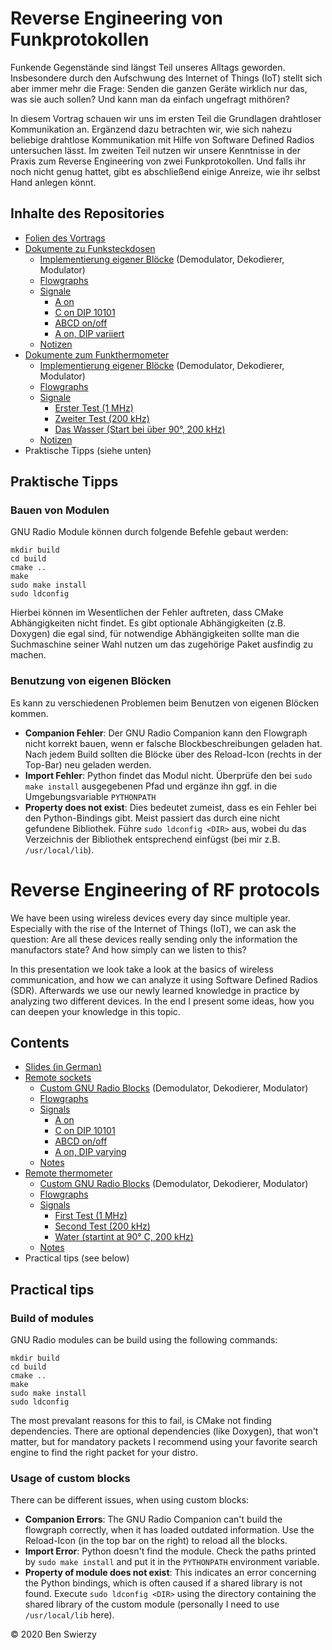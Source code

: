 # Reverse Engineering von Funkprotokollen

Funkende Gegenstände sind längst Teil unseres Alltags geworden. Insbesondere durch den Aufschwung des Internet of Things (IoT) stellt sich aber immer mehr die Frage: Senden die ganzen Geräte wirklich nur das, was sie auch sollen? Und kann man da einfach ungefragt mithören?

In diesem Vortrag schauen wir uns im ersten Teil die Grundlagen drahtloser Kommunikation an. Ergänzend dazu betrachten wir, wie sich nahezu beliebige drahtlose Kommunikation mit Hilfe von Software Defined Radios untersuchen lässt. Im zweiten Teil nutzen wir unsere Kenntnisse in der Praxis zum Reverse Engineering von zwei Funkprotokollen. Und falls ihr noch nicht genug hattet, gibt es abschließend einige Anreize, wie ihr selbst Hand anlegen könnt.

## Inhalte des Repositories

- [Folien des Vortrags](slides.pdf)
- [Dokumente zu Funksteckdosen](steckdose/)
  - [Implementierung eigener Blöcke](steckdose/gr-brennenstuhl/) (Demodulator, Dekodierer, Modulator)
  - [Flowgraphs](steckdose/flowgraphs/)
  - [Signale](steckdose/signals/)
    - [A on](steckdose/signals/a_on.zip)
    - [C on DIP 10101](steckdose/signals/c_on.zip)
    - [ABCD on/off](steckdose/signals/abcd_onoff.zip)
    - [A on, DIP variiert](steckdose/signals/dip.zip)
  - [Notizen](steckdose/notes/)
- [Dokumente zum Funkthermometer](thermometer/)
  - [Implementierung eigener Blöcke](thermometer/gr-globaltronics/) (Demodulator, Dekodierer, Modulator)
  - [Flowgraphs](thermometer/flowgraphs/)
  - [Signale](thermometer/signals/)
    - [Erster Test (1 MHz)](thermometer/signals/first_test.zip)
    - [Zweiter Test (200 kHz)](thermometer/signals/second_test.zip)
    - [Das Wasser (Start bei über 90°, 200 kHz)](thermometer/signals/water.zip)
  - [Notizen](thermometer/notes/)
- Praktische Tipps (siehe unten)

## Praktische Tipps

### Bauen von Modulen

GNU Radio Module können durch folgende Befehle gebaut werden:
```
mkdir build
cd build
cmake ..
make
sudo make install
sudo ldconfig
```

Hierbei können im Wesentlichen der Fehler auftreten, dass CMake Abhängigkeiten nicht findet. 
Es gibt optionale Abhängigkeiten (z.B. Doxygen) die egal sind, für notwendige Abhängigkeiten sollte man die Suchmaschine seiner Wahl nutzen um das zugehörige Paket ausfindig zu machen.

### Benutzung von eigenen Blöcken

Es kann zu verschiedenen Problemen beim Benutzen von eigenen Blöcken kommen.
- **Companion Fehler**: Der GNU Radio Companion kann den Flowgraph nicht korrekt bauen, wenn er falsche Blockbeschreibungen geladen hat. Nach jedem Build sollten die Blöcke über des Reload-Icon (rechts in der Top-Bar) neu geladen werden.
- **Import Fehler**: Python findet das Modul nicht. Überprüfe den bei `sudo make install` ausgegebenen Pfad und ergänze ihn ggf. in die Umgebungsvariable `PYTHONPATH`
- **Property does not exist**: Dies bedeutet zumeist, dass es ein Fehler bei den Python-Bindings gibt. Meist passiert das durch eine nicht gefundene Bibliothek. Führe `sudo ldconfig <DIR>` aus, wobei du das Verzeichnis der Bibliothek entsprechend einfügst (bei mir z.B. `/usr/local/lib`).

# Reverse Engineering of RF protocols

We have been using wireless devices every day since multiple year. Especially with the rise of the Internet of Things (IoT), we can ask the question: 
Are all these devices really sending only the information the manufactors state? And how simply can we listen to this?

In this presentation we look take a look at the basics of wireless communication, and how we can analyze it using Software Defined Radios (SDR).
Afterwards we use our newly learned knowledge in practice by analyzing two different devices. 
In the end I present some ideas, how you can deepen your knowledge in this topic.

## Contents

- [Slides (in German)](slides.pdf)
- [Remote sockets](steckdose/)
  - [Custom GNU Radio Blocks](steckdose/gr-brennenstuhl/) (Demodulator, Dekodierer, Modulator)
  - [Flowgraphs](steckdose/flowgraphs/)
  - [Signals](steckdose/signals/)
    - [A on](steckdose/signals/a_on.zip)
    - [C on DIP 10101](steckdose/signals/c_on.zip)
    - [ABCD on/off](steckdose/signals/abcd_onoff.zip)
    - [A on, DIP varying](steckdose/signals/dip.zip)
  - [Notes](steckdose/notes/)
- [Remote thermometer](thermometer/)
  - [Custom GNU Radio Blocks](thermometer/gr-globaltronics/) (Demodulator, Dekodierer, Modulator)
  - [Flowgraphs](thermometer/flowgraphs/)
  - [Signals](thermometer/signals/)
    - [First Test (1 MHz)](thermometer/signals/first_test.zip)
    - [Second Test (200 kHz)](thermometer/signals/second_test.zip)
    - [Water (startint at 90° C, 200 kHz)](thermometer/signals/water.zip)
  - [Notes](thermometer/notes/)
- Practical tips (see below)

## Practical tips

### Build of modules

GNU Radio modules can be build using the following commands:
```
mkdir build
cd build
cmake ..
make
sudo make install
sudo ldconfig
```

The most prevalant reasons for this to fail, is CMake not finding dependencies.
There are optional dependencies (like Doxygen), that won't matter, but for mandatory packets I recommend using your favorite search engine to find the right packet for your distro.

### Usage of custom blocks

There can be different issues, when using custom blocks:
- **Companion Errors**: The GNU Radio Companion can't build the flowgraph correctly, when it has loaded outdated information. Use the Reload-Icon (in the top bar on the right) to reload all the blocks.
- **Import Error**: Python doesn't find the module. Check the paths printed by `sudo make install` and put it in the `PYTHONPATH` environment variable.
- **Property of module does not exist**: This indicates an error concerning the Python bindings, which is often caused if a shared library is not found. Execute `sudo ldconfig <DIR>` using the directory containing the shared library of the custom module (personally I need to use `/usr/local/lib` here).


&copy; 2020 Ben Swierzy

